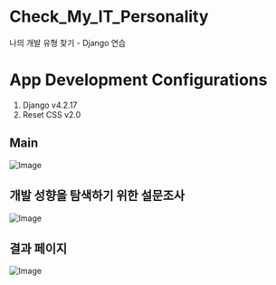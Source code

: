 # Check_My_IT_Personality
나의 개발 유형 찾기 - Django 연습

# App Development Configurations
1. Django v4.2.17
2. Reset CSS v2.0

## Main
![Image](https://github.com/user-attachments/assets/1c2ea7a9-e82e-4c28-8622-9ad1c47a4dd9)

## 개발 성향을 탐색하기 위한 설문조사
![Image](https://github.com/user-attachments/assets/a107d69a-f2c8-4622-b279-86ff11c88a27)

## 결과 페이지
![Image](https://github.com/user-attachments/assets/852266af-5ca8-40d2-9751-36c42648d5b2)
